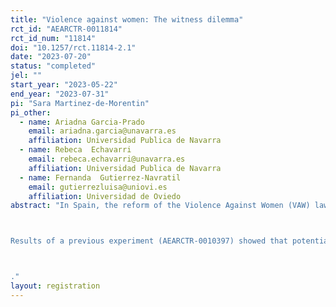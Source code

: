 ```yaml
---
title: "Violence against women: The witness dilemma"
rct_id: "AEARCTR-0011814"
rct_id_num: "11814"
doi: "10.1257/rct.11814-2.1"
date: "2023-07-20"
status: "completed"
jel: ""
start_year: "2023-05-22"
end_year: "2023-07-31"
pi: "Sara Martinez-de-Morentin"
pi_other:
  - name: Ariadna Garcia-Prado
    email: ariadna.garcia@unavarra.es
    affiliation: Universidad Publica de Navarra
  - name: Rebeca  Echavarri
    email: rebeca.echavarri@unavarra.es
    affiliation: Universidad Publica de Navarra
  - name: Fernanda  Gutierrez-Navratil
    email: gutierrezluisa@uniovi.es
    affiliation: Universidad de Oviedo
abstract: "In Spain, the reform of the Violence Against Women (VAW) law (Royal Decree-Law 9/2018) made it possible to report gender violence without going to the police or court. The advantage of this kind of “soft reporting” is that victims or witnesses can report to social services and thereby gain access to legal, economic and psychological support without having to identify or denounce the aggressor. It is expected that the availability of soft reporting will help to reduce costs and overcome barriers to reporting.

Results of a previous experiment (AEARCTR-0010397) showed that potential witnesses are more willing to intervene using the soft reporting option compared with the hard reporting option. In this study, we want to disentangle the main mechanisms that make people more inclined to intervene via soft reporting than via hard reporting. Specifically, our experiment is designed to isolate the relevance of three elements associated with the soft-reporting option: the fact that witnesses do not have to identify and denounce the aggressor, the fact that they do not have to identify themselves, and the fact that they do not have to go to the police. 

."
layout: registration
---
```


